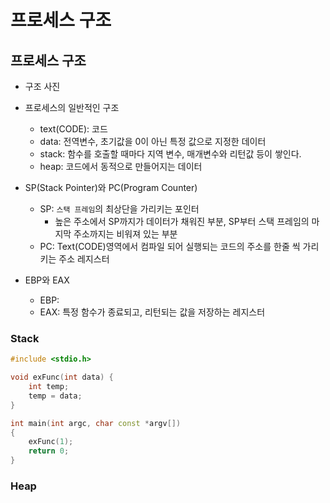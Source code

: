 # 프로세스 구조

## 프로세스 구조

- 구조 사진

- 프로세스의 일반적인 구조
  - text(CODE): 코드
  - data: 전역변수, 초기값을 0이 아닌 특정 값으로 지정한 데이터
  - stack: 함수를 호출할 때마다 지역 변수, 매개변수와 리턴값 등이 쌓인다.
  - heap: 코드에서 동적으로 만들어지는 데이터
- SP(Stack Pointer)와 PC(Program Counter)
  - SP: `스택 프레임`의 최상단을 가리키는 포인터
    - 높은 주소에서 SP까지가 데이터가 채워진 부분, SP부터 스택 프레임의 마지막 주소까지는 비워져 있는 부분
  - PC: Text(CODE)영역에서 컴파일 되어 실행되는 코드의 주소를 한줄 씩 가리키는 주소 레지스터
- EBP와 EAX
  - EBP: 
  - EAX: 특정 함수가 종료되고, 리턴되는 값을 저장하는 레지스터

### Stack

```c++
#include <stdio.h>

void exFunc(int data) {
    int temp;
    temp = data;
}

int main(int argc, char const *argv[])
{
    exFunc(1);
    return 0;
}
```

### Heap